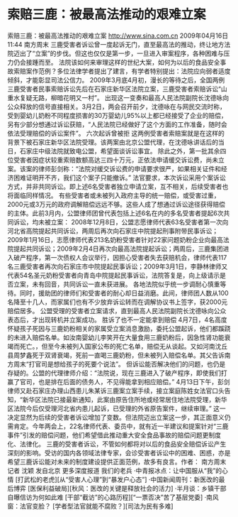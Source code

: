 # 索赔三鹿：被最高法推动的艰难立案

索赔三鹿：被最高法推动的艰难立案
http://www.sina.com.cn  2009年04月16日11:44  南方周末
三鹿受害者诉讼曾一度起诉无门，直至最高法的推动，终让地方法院迈出了“立案”的步伐。但这也仅仅是第一步，一旦进入审案程序，各种困难与压力仍会接踵而至。
法院该如何来审理这样的世纪大案，如何为以后的食品安全事故索赔案作范例？多位法律学者提出了建言，有学者特别提出：法院应向弱者适度倾斜，才能彰显司法公信力。
2009年3月底4月初，漫长的等待之后，全国两例三鹿受害者民事索赔诉讼先后在石家庄新华区法院立案，三鹿受害者索赔诉讼“山重水复疑无路，柳暗花明又一村”。
出现这一变奏和最高人民法院副院长沈德咏向公众释放的信号直接相关。3月2日，两会召开前夕，沈德咏在与网民交流时称，受到婴幼儿奶粉不同程度损害的30万婴幼儿95%以上都已经接受了企业的赔偿，另有少部分想通过诉讼获赔，“人民法院已经做好了这个方面的工作准备，随时会依法受理赔偿的诉讼案件”。
六次起诉曾被拒
这两例受害者索赔案就是在这样的背景下被石家庄新华区法院受理。该两案由北京公盟代理，在沈德咏讲话后的当日，石家庄中级法院就致电公盟，希望面谈诉讼事宜。
除此之外，第一批其余四位受害者因症状较重索赔数额高达三四十万元，正依法申请缓交诉讼费，尚未立案。该案的律师彭剑称：“法院对缓交诉讼费的申请要求很严，如果相关证件和经济困难证明开不齐，我们这个案子只能撤诉。”
法官要求，本次诉讼采用个案诉讼方式，并非共同诉讼。即上述6名受害者独立申请立案，互不相关，后续受害者也将面临同样情况。
有些受害者或未被列入政府主导的统一赔偿，或受害过重，2000元或3万元的政府调解赔偿远远不够。这些人成了想通过诉讼途径获得赔偿的主体。此前3月内，公盟律师团曾代表包括上述6名在内的多名受害者提起6次共同诉讼，均未被立案：
2008年12月8日，公盟志愿律师代表63名受害者第一次向河北省高院提起共同诉讼，两周后再次向石家庄中院提起刑事附带民事诉讼；2009年1月16日，志愿律师代表213名奶粉受害者针对22家问题奶粉企业向最高法院提起共同诉讼；2009年2月4日再次向最高法院提起诉讼；两周后，三鹿集团进入破产程序，第一次债权人会议举行，因担心受害者失去获赔机会，律师代表117名三鹿受害者再次向石家庄市中院提起民事诉讼；2009年3月1日，李静林律师又代表54名圣元奶粉受害者向青岛中院提起民事诉讼，法院答复是，向上级请示是否立案，未有回音，共同诉讼一直未获进展。
各地法院似乎统一步调耐心慎重等待。同时，援助团的律师们和受害者的耐心却日益消磨。此间，律师团人数从100名降至十几人，而家属们也有不少放弃诉讼转而在调解协议书上签字，获2000元赔偿居多。
公盟受理的受害者立案请求，直到最高人民法院副院长沈德咏向公众表态后，才出现转机并立案成功。
胜诉了也不一定能拿到赔偿
4月7日，4名高度怀疑孩子死因与三鹿奶粉相关的家属受立案消息激励，委托公盟起诉，他们都蹊跷的未进入赔偿名单。如汝南婴幼儿李笑开在大量食用三鹿奶粉后，因急性肾功能衰竭而死亡。，但至今未被列入国家公布的死亡名单，赔偿无从谈起。又如河南沈丘县周梦鑫死于双肾衰竭，死前一直喝三鹿奶粉，但未被列入赔偿名单。其父告诉南方周末“打官司是想给孩子的死要个说法”。
但诉讼能否解决他们的问题，也仍是存疑的。公盟的代理律师介绍：“法院说，现在三鹿进入了破产程序，即使我们打赢了官司，也是排在后面的债务人，不见得能拿到相应赔偿。”
4月13日下午，彭剑律师又赴石家庄办理山西患儿朱某诉三鹿案立案手续，接立案庭陈姓女法官口头告知，“新华区法院已接最新通知，此案由原告住所地或经常居住地法院受理，新华区法院今后仅受理河北省内患儿起诉，已受理的外省原告案件，继续审理。”
这一决定显然为后续的受害者诉讼增加了变数。但法院迈出立案这一步，其正面意义仍需肯定。今年两会上，22名律师代表、委员中，就有近一半建议和提案针对“三鹿事件”引发的赔偿问题，他们希望借此推动重大安全食品事故的赔偿问题更制度化、法律化。
三鹿的受害者诉讼，不管如何都将对以后的食品安全赔偿诉讼产生深刻的影响。受访的国内各领域法律专家，会诊受害者诉讼中的困难、困惑，亦是希望三鹿诉讼能对未来的制度建设提供正面范例，故多有良言。作者： 南方周末记者 沈颖 发自北京
更多深度报道
我们的老兵
·中青报冰点：让中国服从“我”的心情
[打武松的老虎][从“受害人心理”到“暴发户心态”]
·中国新闻周刊：新医改的最后博弈
[医保利益破局][秋风：医改的关键是释放社会的活力]
·半月谈：乡镇干部自曝信访为何如此难
[干部“截访”的心路历程][“一票否决”苦了基层党委]
·南风窗：法官变脸？
[学者型法官就能不腐败？][司法为民有多难]

